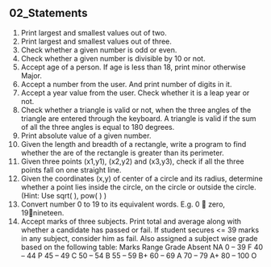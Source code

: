 ## 02_Statements
1)	Print largest and smallest values out of two.
2)	Print largest and smallest values out of three.
3)	Check whether a given number is odd or even.
4)	Check whether a given number is divisible by 10 or not.
5)	Accept age of a person. If age is less than 18, print minor otherwise Major.
6)	Accept a number from the user. And print number of digits in it.
7)	Accept a year value from the user. Check whether it is a leap year or not.
8)	Check whether a triangle is valid or not, when the three angles of the triangle are entered through the keyboard. A triangle is valid if the sum of all the three angles is equal to 180 degrees.
9)	Print absolute value of a given number.
10)	Given the length and breadth of a rectangle, write a program to find whether the are of the rectangle is greater than its perimeter.
11)	Given three points (x1,y1), (x2,y2) and (x3,y3), check if all the three points fall on one straight line.
12)	Given the coordinates (x,y) of center of a circle and its radius, determine whether a point lies inside the circle, on the circle or outside the circle. (Hint: Use sqrt( ), pow( ) )
13)	Convert number 0 to 19 to its equivalent words. E.g. 0  zero, 19nineteen.
14)	Accept marks of three subjects. Print total and average along with whether a candidate has passed or fail. If student secures <= 39 marks in any subject, consider him as fail. Also assigned a subject wise grade based on the following table:
Marks Range	Grade
Absent	NA
0 – 39	F
40 – 44	P
45 – 49	C
50 – 54	B
55 – 59	B+
60 – 69	A
70 – 79	A+
80 – 100	O

